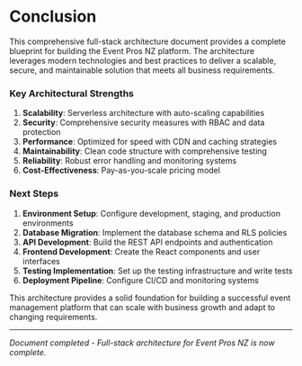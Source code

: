 # Conclusion

This comprehensive full-stack architecture document provides a complete blueprint for building the Event Pros NZ platform. The architecture leverages modern technologies and best practices to deliver a scalable, secure, and maintainable solution that meets all business requirements.

### Key Architectural Strengths

1. **Scalability**: Serverless architecture with auto-scaling capabilities
2. **Security**: Comprehensive security measures with RBAC and data protection
3. **Performance**: Optimized for speed with CDN and caching strategies
4. **Maintainability**: Clean code structure with comprehensive testing
5. **Reliability**: Robust error handling and monitoring systems
6. **Cost-Effectiveness**: Pay-as-you-scale pricing model

### Next Steps

1. **Environment Setup**: Configure development, staging, and production environments
2. **Database Migration**: Implement the database schema and RLS policies
3. **API Development**: Build the REST API endpoints and authentication
4. **Frontend Development**: Create the React components and user interfaces
5. **Testing Implementation**: Set up the testing infrastructure and write tests
6. **Deployment Pipeline**: Configure CI/CD and monitoring systems

This architecture provides a solid foundation for building a successful event management platform that can scale with business growth and adapt to changing requirements.

---

_Document completed - Full-stack architecture for Event Pros NZ is now complete._
